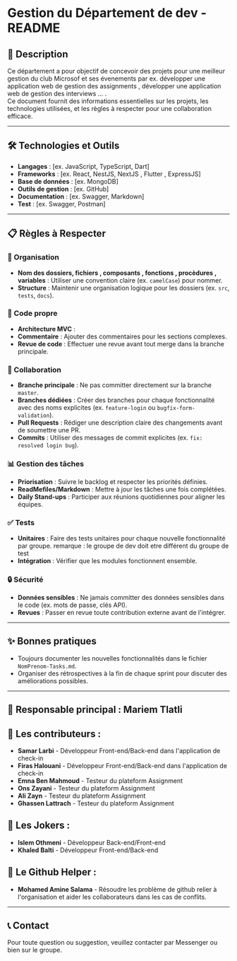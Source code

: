 # Gestion du Département de dev - README

## 📖 Description

Ce département a pour objectif de concevoir des projets pour une meilleur gestion du club Microsof et ses évenements par ex. développer une application web de gestion des assignments , développer une application web de gestion des interviews ... .  
Ce document fournit des informations essentielles sur les projets, les technologies utilisées, et les règles à respecter pour une collaboration efficace.

---

## 🛠️ Technologies et Outils

- **Langages** : [ex. JavaScript, TypeScript, Dart]
- **Frameworks** : [ex. React, NestJS, NextJS , Flutter , ExpressJS]
- **Base de données** : [ex. MongoDB]
- **Outils de gestion** : [ex. GitHub]
- **Documentation** : [ex. Swagger, Markdown]
- **Test** : [ex. Swagger, Postman]

---

## 📋 Règles à Respecter

### 📁 Organisation

- **Nom des dossiers, fichiers , composants , fonctions , procèdures , variables** : Utiliser une convention claire (ex. `camelCase`) pour nommer.
- **Structure** : Maintenir une organisation logique pour les dossiers (ex. `src`, `tests`, `docs`).

### 🧹 Code propre

- **Architecture MVC** :
- **Commentaire** : Ajouter des commentaires pour les sections complexes.
- **Revue de code** : Effectuer une revue avant tout merge dans la branche principale.

### 👥 Collaboration

- **Branche principale** : Ne pas committer directement sur la branche `master`.
- **Branches dédiées** : Créer des branches pour chaque fonctionnalité avec des noms explicites (ex. `feature-login` ou `bugfix-form-validation`).
- **Pull Requests** : Rédiger une description claire des changements avant de soumettre une PR.
- **Commits** : Utiliser des messages de commit explicites (ex. `fix: resolved login bug`).

### 📊 Gestion des tâches

- **Priorisation** : Suivre le backlog et respecter les priorités définies.
- **ReadMefiles/Markdown** : Mettre à jour les tâches une fois complétées.
- **Daily Stand-ups** : Participer aux réunions quotidiennes pour aligner les équipes.

### ✅ Tests

- **Unitaires** : Faire des tests unitaires pour chaque nouvelle fonctionnalité par groupe.
  remarque : le groupe de dev doit etre différent du groupe de test
- **Intégration** : Vérifier que les modules fonctionnent ensemble.

### 🔒 Sécurité

- **Données sensibles** : Ne jamais committer des données sensibles dans le code (ex. mots de passe, clés API).
- **Revues** : Passer en revue toute contribution externe avant de l'intégrer.

---

## ✨ Bonnes pratiques

- Toujours documenter les nouvelles fonctionnalités dans le fichier `NomPrenom-Tasks.md`.
- Organiser des rétrospectives à la fin de chaque sprint pour discuter des améliorations possibles.

---

## 🌟 Responsable principal : Mariem Tlatli

## 🌟 Les contributeurs :

- **Samar Larbi** - Développeur Front-end/Back-end dans l'application de check-in
- **Firas Halouani** - Développeur Front-end/Back-end dans l'application de check-in
- **Emna Ben Mahmoud** - Testeur du plateform Assignment
- **Ons Zayani** - Testeur du plateform Assignment
- **Ali Zayn** - Testeur du plateform Assignment
- **Ghassen Lattrach** - Testeur du plateform Assignment

## 🌟 Les Jokers :

- **Islem Othmeni** - Développeur Back-end/Front-end
- **Khaled Balti** - Développeur Front-end/Back-end

## 🌟 Le Github Helper :

- **Mohamed Amine Salama** - Résoudre les problème de github relier à l'organisation et aider les collaborateurs dans les cas de conflits.

---

## 📞 Contact

Pour toute question ou suggestion, veuillez contacter par Messenger ou bien sur le groupe.
